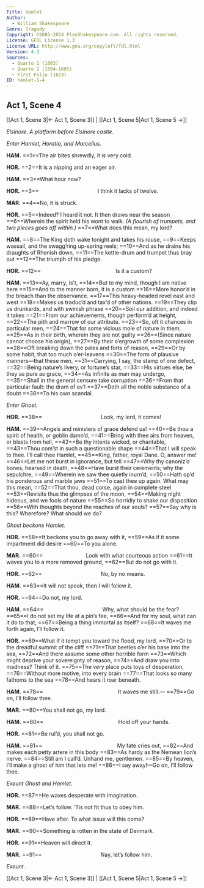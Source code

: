 ```yaml
---
Title: Hamlet
Author: 
  - William Shakespeare
Genre: Tragedy
Copyright: ©2005-2024 PlayShakespeare.com. All rights reserved.
License: GFDL License 1.3
License URL: http://www.gnu.org/copyleft/fdl.html
Version: 4.3
Sources:
  - Quarto 1 (1603)
  - Quarto 2 (1604-1605)
  - First Folio (1623)
ID: hamlet-1-4
---
```


## Act 1, Scene 4
[[Act 1, Scene 3|← Act 1, Scene 3]] | [[Act 1, Scene 5|Act 1, Scene 5 →]]

*Elsinore. A platform before Elsinore castle.*

*Enter Hamlet, Horatio, and Marcellus.*

**HAM.**
==1==The air bites shrewdly, it is very cold.

**HOR.**
==2==It is a nipping and an eager air.

**HAM.**
==3==What hour now?

**HOR.**
==3==           I think it lacks of twelve.

**MAR.**
==4==No, it is struck.

**HOR.**
==5==Indeed? I heard it not. It then draws near the season
==6==Wherein the spirit held his wont to walk.
*(A flourish of trumpets, and two pieces goes off within.)*
==7==What does this mean, my lord?

**HAM.**
==8==The King doth wake tonight and takes his rouse,
==9==Keeps wassail, and the swagg’ring up-spring reels;
==10==And as he drains his draughts of Rhenish down,
==11==The kettle-drum and trumpet thus bray out
==12==The triumph of his pledge.

**HOR.**
==12==              Is it a custom?

**HAM.**
==13==Ay, marry, is’t,
==14==But to my mind, though I am native here
==15==And to the manner born, it is a custom
==16==More honor’d in the breach than the observance.
==17==This heavy-headed revel east and west
==18==Makes us traduc’d and tax’d of other nations.
==19==They clip us drunkards, and with swinish phrase
==20==Soil our addition, and indeed it takes
==21==From our achievements, though perform’d at height,
==22==The pith and marrow of our attribute.
==23==So, oft it chances in particular men,
==24==That for some vicious mole of nature in them,
==25==As in their birth, wherein they are not guilty
==26==(Since nature cannot choose his origin),
==27==By their o’ergrowth of some complexion
==28==Oft breaking down the pales and forts of reason,
==29==Or by some habit, that too much o’er-leavens
==30==The form of plausive manners—that these men,
==31==Carrying, I say, the stamp of one defect,
==32==Being nature’s livery, or fortune’s star,
==33==His virtues else, be they as pure as grace,
==34==As infinite as man may undergo,
==35==Shall in the general censure take corruption
==36==From that particular fault: the dram of ev’l
==37==Doth all the noble substance of a doubt
==38==To his own scandal.

*Enter Ghost.*

**HOR.**
==38==           Look, my lord, it comes!

**HAM.**
==39==Angels and ministers of grace defend us!
==40==Be thou a spirit of health, or goblin damn’d,
==41==Bring with thee airs from heaven, or blasts from hell,
==42==Be thy intents wicked, or charitable,
==43==Thou com’st in such a questionable shape
==44==That I will speak to thee. I’ll call thee Hamlet,
==45==King, father, royal Dane. O, answer me!
==46==Let me not burst in ignorance, but tell
==47==Why thy canoniz’d bones, hearsed in death,
==48==Have burst their cerements; why the sepulchre,
==49==Wherein we saw thee quietly inurn’d,
==50==Hath op’d his ponderous and marble jaws
==51==To cast thee up again. What may this mean,
==52==That thou, dead corse, again in complete steel
==53==Revisits thus the glimpses of the moon,
==54==Making night hideous, and we fools of nature
==55==So horridly to shake our disposition
==56==With thoughts beyond the reaches of our souls?
==57==Say why is this? Wherefore? What should we do?

*Ghost beckons Hamlet.*

**HOR.**
==58==It beckons you to go away with it,
==59==As if it some impartment did desire
==60==To you alone.

**MAR.**
==60==        Look with what courteous action
==61==It waves you to a more removed ground,
==62==But do not go with it.

**HOR.**
==62==           No, by no means.

**HAM.**
==63==It will not speak, then I will follow it.

**HOR.**
==64==Do not, my lord.

**HAM.**
==64==           Why, what should be the fear?
==65==I do not set my life at a pin’s fee,
==66==And for my soul, what can it do to that,
==67==Being a thing immortal as itself?
==68==It waves me forth again, I’ll follow it.

**HOR.**
==69==What if it tempt you toward the flood, my lord,
==70==Or to the dreadful summit of the cliff
==71==That beetles o’er his base into the sea,
==72==And there assume some other horrible form
==73==Which might deprive your sovereignty of reason,
==74==And draw you into madness? Think of it.
==75==The very place puts toys of desperation,
==76==Without more motive, into every brain
==77==That looks so many fathoms to the sea
==78==And hears it roar beneath.

**HAM.**
==78==              It waves me still.⁠—
==79==Go on, I’ll follow thee.

**MAR.**
==80==You shall not go, my lord.

**HAM.**
==80==              Hold off your hands.

**HOR.**
==81==Be rul’d, you shall not go.

**HAM.**
==81==              My fate cries out,
==82==And makes each petty artere in this body
==83==As hardy as the Nemean lion’s nerve.
==84==Still am I call’d. Unhand me, gentlemen.
==85==By heaven, I’ll make a ghost of him that lets me!
==86==I say away!—Go on, I’ll follow thee.

*Exeunt Ghost and Hamlet.*

**HOR.**
==87==He waxes desperate with imagination.

**MAR.**
==88==Let’s follow. ’Tis not fit thus to obey him.

**HOR.**
==89==Have after. To what issue will this come?

**MAR.**
==90==Something is rotten in the state of Denmark.

**HOR.**
==91==Heaven will direct it.

**MAR.**
==91==           Nay, let’s follow him.

*Exeunt.*

[[Act 1, Scene 3|← Act 1, Scene 3]] | [[Act 1, Scene 5|Act 1, Scene 5 →]]